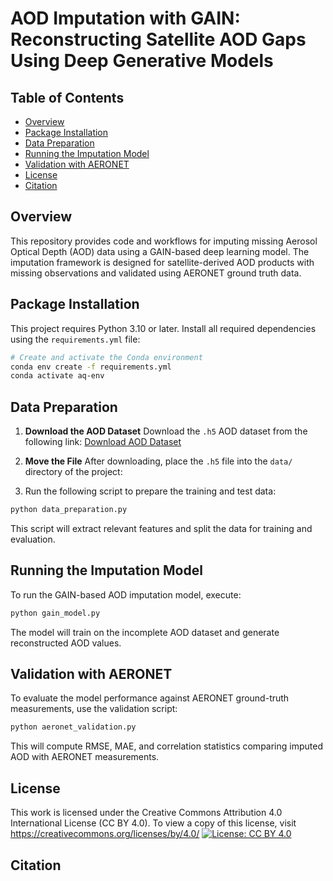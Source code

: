 # AOD Imputation with GAIN: Reconstructing Satellite AOD Gaps Using Deep Generative Models

## Table of Contents

* [Overview](#overview)
* [Package Installation](#package-installation)
* [Data Preparation](#data-preparation)
* [Running the Imputation Model](#running-the-imputation-model)
* [Validation with AERONET](#validation-with-aeronet)
* [License](#license)
* [Citation](#citation)

## Overview

This repository provides code and workflows for imputing missing Aerosol Optical Depth (AOD) data using a GAIN-based deep learning model. The imputation framework is designed for satellite-derived AOD products with missing observations and validated using AERONET ground truth data.

## Package Installation

This project requires Python 3.10 or later. Install all required dependencies using the `requirements.yml` file:

```bash
# Create and activate the Conda environment
conda env create -f requirements.yml
conda activate aq-env
```

## Data Preparation
1. **Download the AOD Dataset**
   Download the `.h5` AOD dataset from the following link:
   [Download AOD Dataset](https://gmuedu-my.sharepoint.com/:f:/g/personal/asrireng_gmu_edu/Ei3caNSZZl9Hqq9zkfNDvZMBz3AMiquIi6qvVmeax-TOZg?e=YM6lHR)

2. **Move the File**
   After downloading, place the `.h5` file into the `data/` directory of the project:

3. Run the following script to prepare the training and test data:
```bash
python data_preparation.py
```

This script will extract relevant features and split the data for training and evaluation.

## Running the Imputation Model

To run the GAIN-based AOD imputation model, execute:

```bash
python gain_model.py
```

The model will train on the incomplete AOD dataset and generate reconstructed AOD values.

## Validation with AERONET

To evaluate the model performance against AERONET ground-truth measurements, use the validation script:

```bash
python aeronet_validation.py
```

This will compute RMSE, MAE, and correlation statistics comparing imputed AOD with AERONET measurements.

## License

This work is licensed under the Creative Commons Attribution 4.0 International License (CC BY 4.0).
To view a copy of this license, visit https://creativecommons.org/licenses/by/4.0/
[![License: CC BY 4.0](https://img.shields.io/badge/License-CC%20BY%204.0-lightgrey.svg)](https://creativecommons.org/licenses/by/4.0/)


## Citation

```
```
